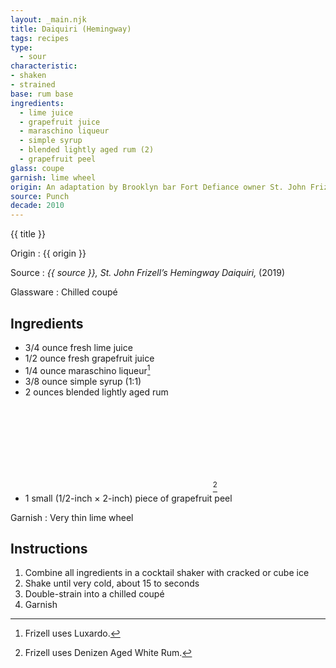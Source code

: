 ```yaml
---
layout: _main.njk
title: Daiquiri (Hemingway)
tags: recipes
type:
  - sour
characteristic:
- shaken
- strained
base: rum base
ingredients:
  - lime juice
  - grapefruit juice
  - maraschino liqueur
  - simple syrup
  - blended lightly aged rum (2)
  - grapefruit peel
glass: coupe
garnish: lime wheel
origin: An adaptation by Brooklyn bar Fort Defiance owner St. John Frizell. This winner of <cite>Punch</cite>'s 2019 Hemingway Daiquiri <a href="https://punchdrink.com/articles/ultimate-best-hemingway-daiquiri-cocktail-recipe/" target="_blank" rel="external noopener">recipe contest</a> may stray from historical authenticity, but it's far more palatable than the <q>double the rum and none of the sugar</q> version supposedly preferred by the author of <cite>The Old Man and the Sea</cite>.
source: Punch
decade: 2010
---
```

<!-- markdownlint-disable MD025 -->
{{ title }}
<!-- markdownlint-disable MD025 -->

Origin
  : {{ origin }}

Source
  : <cite>{{ source }}, <span class="quoted"><a>St. John Frizell’s Hemingway Daiquiri</a>,</span></cite> (2019)

Glassware
  : Chilled coupé

## Ingredients

* 3/4 ounce fresh lime juice
* 1/2 ounce fresh grapefruit juice
* 1/4 ounce maraschino liqueur[^1]
* 3/8 ounce simple syrup (1:1)
* 2 ounces blended lightly aged rum<icon-l space="1em" class="bigger" label="(2)"><span class="with-icon"><svg class="icon"><use href="/assets/images/icons/circle-2.svg#circle-2"></use></svg></span></icon-l>[^2]
* 1 small (1/2-inch &times; 2-inch) piece of grapefruit peel

[^1]: Frizell uses Luxardo.

[^2]: Frizell uses Denizen Aged White Rum.

Garnish
  : Very thin lime wheel

## Instructions

1. Combine all ingredients in a cocktail shaker with cracked or cube ice
2. Shake until very cold, about 15 to seconds
3. Double-strain into a chilled coupé
4. Garnish
